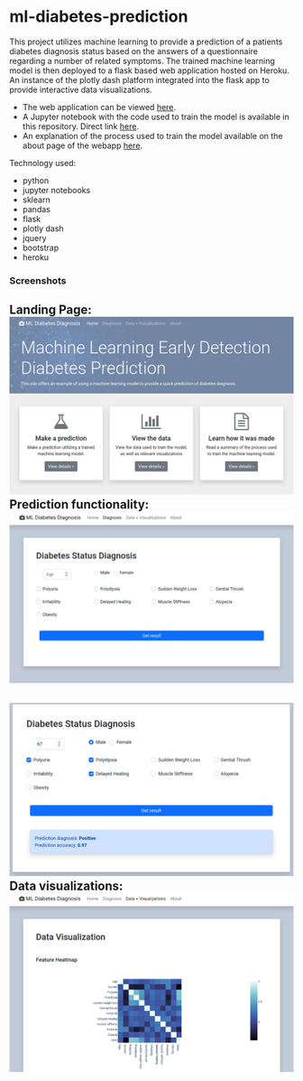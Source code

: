 # ml-diabetes-prediction

This project utilizes machine learning to provide a prediction of a patients diabetes diagnosis status based on the answers of a questionnaire regarding a number of related symptoms. The trained machine learning model is then deployed to a flask based web application hosted on Heroku. An instance of the plotly dash platform integrated into the flask app to provide interactive data visualizations.

- The web application can be viewed [here](https://m-learning-diabetes-prediction.herokuapp.com/).
- A Jupyter notebook with the code used to train the model is available in this repository. Direct link [here](https://github.com/Dylan-Cairns/ml-diabetes-prediction/blob/master/diabetes_jupyter_notebook.ipynb).
- An explanation of the process used to train the model available on the about page of the webapp [here](https://m-learning-diabetes-prediction.herokuapp.com/about).

Technology used:
- python
- jupyter notebooks
- sklearn
- pandas
- flask
- plotly dash
- jquery
- bootstrap
- heroku

### Screenshots
Landing Page:
![Screenshot 1](/screenshots/appscreen1.png)
Prediction functionality:
![Screenshot 2](/screenshots/appscreen2.png)
---
![Screenshot 4](/screenshots/appscreen4.png)
Data visualizations:
![Screenshot 3](/screenshots/appscreen3.png)
---

